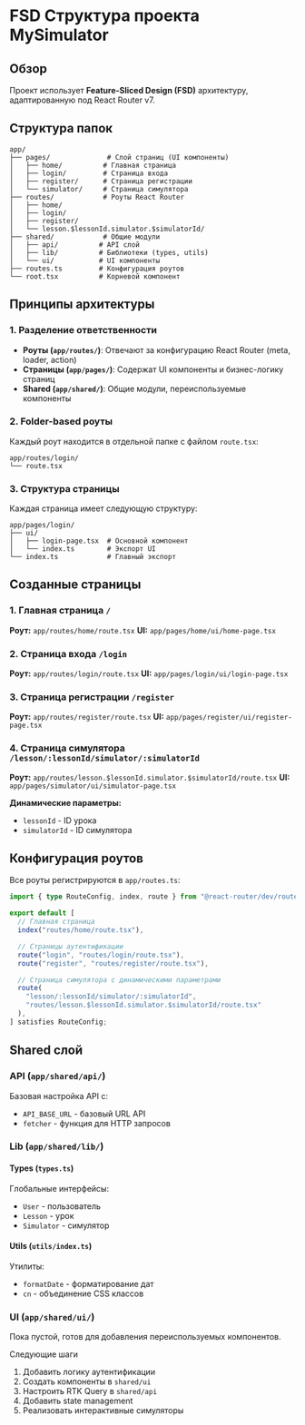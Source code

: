 # FSD Структура проекта MySimulator

## Обзор

Проект использует **Feature-Sliced Design (FSD)** архитектуру, адаптированную под React Router v7.

## Структура папок

```
app/
├── pages/              # Слой страниц (UI компоненты)
│   ├── home/          # Главная страница
│   ├── login/         # Страница входа
│   ├── register/      # Страница регистрации
│   └── simulator/     # Страница симулятора
├── routes/            # Роуты React Router
│   ├── home/
│   ├── login/
│   ├── register/
│   └── lesson.$lessonId.simulator.$simulatorId/
├── shared/            # Общие модули
│   ├── api/          # API слой
│   ├── lib/          # Библиотеки (types, utils)
│   └── ui/           # UI компоненты
├── routes.ts         # Конфигурация роутов
└── root.tsx          # Корневой компонент
```

## Принципы архитектуры

### 1. Разделение ответственности

- **Роуты (`app/routes/`)**: Отвечают за конфигурацию React Router (meta, loader, action)
- **Страницы (`app/pages/`)**: Содержат UI компоненты и бизнес-логику страниц
- **Shared (`app/shared/`)**: Общие модули, переиспользуемые компоненты

### 2. Folder-based роуты

Каждый роут находится в отдельной папке с файлом `route.tsx`:

```
app/routes/login/
└── route.tsx
```

### 3. Структура страницы

Каждая страница имеет следующую структуру:

```
app/pages/login/
├── ui/
│   ├── login-page.tsx  # Основной компонент
│   └── index.ts        # Экспорт UI
└── index.ts            # Главный экспорт
```

## Созданные страницы

### 1. Главная страница `/`

**Роут:** `app/routes/home/route.tsx`
**UI:** `app/pages/home/ui/home-page.tsx`

### 2. Страница входа `/login`

**Роут:** `app/routes/login/route.tsx`
**UI:** `app/pages/login/ui/login-page.tsx`

### 3. Страница регистрации `/register`

**Роут:** `app/routes/register/route.tsx`
**UI:** `app/pages/register/ui/register-page.tsx`

### 4. Страница симулятора `/lesson/:lessonId/simulator/:simulatorId`

**Роут:** `app/routes/lesson.$lessonId.simulator.$simulatorId/route.tsx`
**UI:** `app/pages/simulator/ui/simulator-page.tsx`

**Динамические параметры:**

- `lessonId` - ID урока
- `simulatorId` - ID симулятора

## Конфигурация роутов

Все роуты регистрируются в `app/routes.ts`:

```typescript
import { type RouteConfig, index, route } from "@react-router/dev/routes";

export default [
  // Главная страница
  index("routes/home/route.tsx"),

  // Страницы аутентификации
  route("login", "routes/login/route.tsx"),
  route("register", "routes/register/route.tsx"),

  // Страница симулятора с динамическими параметрами
  route(
    "lesson/:lessonId/simulator/:simulatorId",
    "routes/lesson.$lessonId.simulator.$simulatorId/route.tsx"
  ),
] satisfies RouteConfig;
```

## Shared слой

### API (`app/shared/api/`)

Базовая настройка API с:

- `API_BASE_URL` - базовый URL API
- `fetcher` - функция для HTTP запросов

### Lib (`app/shared/lib/`)

#### Types (`types.ts`)

Глобальные интерфейсы:

- `User` - пользователь
- `Lesson` - урок
- `Simulator` - симулятор

#### Utils (`utils/index.ts`)

Утилиты:

- `formatDate` - форматирование дат
- `cn` - объединение CSS классов

### UI (`app/shared/ui/`)

Пока пустой, готов для добавления переиспользуемых компонентов.

Следующие шаги

1. Добавить логику аутентификации
2. Создать компоненты в `shared/ui`
3. Настроить RTK Query в `shared/api`
4. Добавить state management
5. Реализовать интерактивные симуляторы
